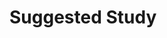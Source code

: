 # Suggested Study

<!-- include links to external resources that are helpful for the overal course -->
